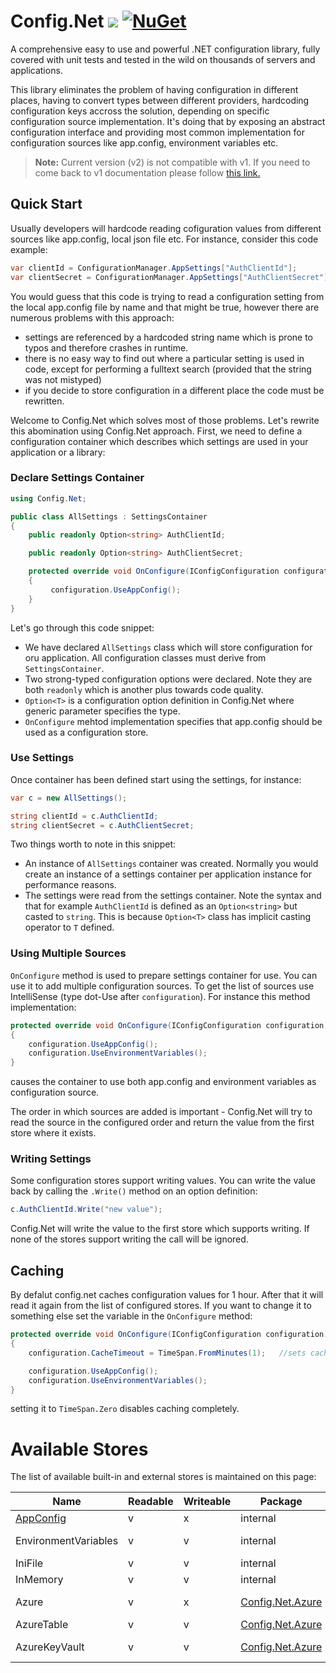 # Config.Net ![](https://aloneguid.visualstudio.com/DefaultCollection/_apis/public/build/definitions/323c5f4c-c814-452d-9eaf-1006c83fd44c/4/badge) [![NuGet](https://img.shields.io/nuget/v/Config.Net.svg?maxAge=2592000?style=flat-square)](https://www.nuget.org/packages/Config.Net/)

A comprehensive easy to use and powerful .NET configuration library, fully covered with unit tests and tested in the wild on thousands of servers and applications.

This library eliminates the problem of having configuration in different places, having to convert types between different providers, hardcoding configuration keys accross the solution, depending on specific configuration source implementation. It's doing that by exposing an abstract configuration interface and providing most common implementation for configuration sources like app.config, environment variables etc.

> **Note:** Current version (v2) is not compatible with v1. If you need to come back to v1 documentation please follow [this link.](https://github.com/aloneguid/config/blob/master/README.v1.markdown)

## Quick Start

Usually developers will hardcode reading cofiguration values from different sources like app.config, local json file etc. For instance, consider this code example:

```csharp
var clientId = ConfigurationManager.AppSettings["AuthClientId"];
var clientSecret = ConfigurationManager.AppSettings["AuthClientSecret"];

```

You would guess that this code is trying to read a configuration setting from the local app.config file by name and that might be true, however there are numerous problems with this approach:

* settings are referenced by a hardcoded string name which is prone to typos and therefore crashes in runtime.
* there is no easy way to find out where a particular setting is used in code, except for performing a fulltext search (provided that the string was not mistyped)
* if you decide to store configuration in a different place the code must be rewritten.

Welcome to Config.Net which solves most of those problems. Let's rewrite this abomination using Config.Net approach. First, we need to define a configuration container which describes which settings are used in your application or a library:


### Declare Settings Container

```csharp
using Config.Net;

public class AllSettings : SettingsContainer
{
    public readonly Option<string> AuthClientId;

    public readonly Option<string> AuthClientSecret;

    protected override void OnConfigure(IConfigConfiguration configuration)
    {
         configuration.UseAppConfig();
    }
}
```

Let's go through this code snippet:
* We have declared `AllSettings` class which will store configuration for oru application. All configuration classes must derive from `SettingsContainer`.
* Two strong-typed configuration options were declared. Note they are both `readonly` which is another plus towards code quality.
* `Option<T>` is a configuration option definition in Config.Net where generic parameter specifies the type.
* `OnConfigure` mehtod implementation specifies that app.config should be used as a configuration store.

### Use Settings

Once container has been defined start using the settings, for instance:

```csharp
var c = new AllSettings();

string clientId = c.AuthClientId;
string clientSecret = c.AuthClientSecret;
```

Two things worth to note in this snippet:
* An instance of `AllSettings` container was created. Normally you would create an instance of a settings container per application instance for performance reasons.
* The settings were read from the settings container. Note the syntax and that for example `AuthClientId` is defined as an `Option<string>` but casted to `string`. This is because `Option<T>` class has implicit casting operator to `T` defined.


### Using Multiple Sources

`OnConfigure` method is used to prepare settings container for use. You can use it to add multiple configuration sources. To get the list of sources use IntelliSense (type dot-Use after `configuration`). For instance this method implementation:

```csharp
protected override void OnConfigure(IConfigConfiguration configuration)
{
    configuration.UseAppConfig();
    configuration.UseEnvironmentVariables();
}

```

causes the container to use both app.config and environment variables as configuration source.

The order in which sources are added is important - Config.Net will try to read the source in the configured order and return the value from the first store where it exists.

### Writing Settings

Some configuration stores support writing values. You can write the value back by calling the `.Write()` method on an option definition:

```csharp
c.AuthClientId.Write("new value");
```

Config.Net will write the value to the first store which supports writing. If none of the stores support writing the call will be ignored.


## Caching

By defalut config.net caches configuration values for 1 hour. After that it will read it again from the list of configured stores. If you want to change it to something else set the variable in the `OnConfigure` method:

```csharp
protected override void OnConfigure(IConfigConfiguration configuration)
{
    configuration.CacheTimeout = TimeSpan.FromMinutes(1);	//sets caching to 1 minute

    configuration.UseAppConfig();
    configuration.UseEnvironmentVariables();
}
```

setting it to `TimeSpan.Zero` disables caching completely.


# Available Stores

The list of available built-in and external stores is maintained on this page:


| Name                 | Readable | Writeable | Package  | Purpose                  |
|----------------------|----------|-----------|----------|--------------------------|
| [AppConfig](doc/Stores_AppConfig.md)            | v        | x         | internal | .NET app.config files    |
| EnvironmentVariables | v        | v         | internal | OS environment variables |
| IniFile              | v        | v         | internal | INI files |
| InMemory             | v        | v         | internal | In-memory storage |
| Azure                | v        | x         | [Config.Net.Azure](https://www.nuget.org/packages/Config.Net.Azure) | Azure's ConfigurationManager |
| AzureTable           | v        | v         | [Config.Net.Azure](https://www.nuget.org/packages/Config.Net.Azure) | Azure Table Storage |
| AzureKeyVault        | v        | v          | [Config.Net.Azure](https://www.nuget.org/packages/Config.Net.Azure) | Azure Key Vault Secrets |
